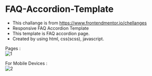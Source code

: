 # FAQ-Accordion-Template
- This challange is from https://www.frontendmentor.io/chellanges
- Responsive FAQ Accordion Template 
- This template is FAQ accordion page. <br>
- Created by using html, css(scss), javascript.

 Pages : 
<br>
![1](https://github.com/alihogl/FAQ-Accordion-Template/assets/153857097/792afc31-a836-41f0-9432-654f4d812249)
<br>

 For Mobile Devices : 
<br>
![2](https://github.com/alihogl/FAQ-Accordion-Template/assets/153857097/20a3f033-483a-4135-9053-8392a667ef92)

